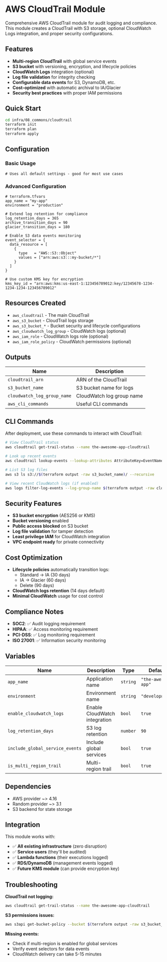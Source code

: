 # AWS CloudTrail Module

Comprehensive AWS CloudTrail module for audit logging and compliance. This module creates a CloudTrail with S3 storage, optional CloudWatch Logs integration, and proper security configurations.

## Features

- **Multi-region CloudTrail** with global service events
- **S3 bucket** with versioning, encryption, and lifecycle policies
- **CloudWatch Logs** integration (optional)
- **Log file validation** for integrity checking
- **Configurable data events** for S3, DynamoDB, etc.
- **Cost-optimized** with automatic archival to IA/Glacier
- **Security best practices** with proper IAM permissions

## Quick Start

```bash
cd infra/08_commons/cloudtrail
terraform init
terraform plan
terraform apply
```

## Configuration

### Basic Usage
```hcl
# Uses all default settings - good for most use cases
```

### Advanced Configuration
```hcl
# terraform.tfvars
app_name = "my-app"
environment = "production"

# Extend log retention for compliance
log_retention_days = 365
archive_transition_days = 90
glacier_transition_days = 180

# Enable S3 data events monitoring
event_selector = {
  data_resource = [
    {
      type   = "AWS::S3::Object"
      values = ["arn:aws:s3:::my-bucket/*"]
    }
  ]
}

# Use custom KMS key for encryption
kms_key_id = "arn:aws:kms:us-east-1:123456789012:key/12345678-1234-1234-1234-123456789012"
```

## Resources Created

- `aws_cloudtrail` - The main CloudTrail
- `aws_s3_bucket` - CloudTrail logs storage
- `aws_s3_bucket_*` - Bucket security and lifecycle configurations
- `aws_cloudwatch_log_group` - CloudWatch logs (optional)
- `aws_iam_role` - CloudWatch logs role (optional)
- `aws_iam_role_policy` - CloudWatch permissions (optional)

## Outputs

| Name | Description |
|------|-------------|
| `cloudtrail_arn` | ARN of the CloudTrail |
| `s3_bucket_name` | S3 bucket name for logs |
| `cloudwatch_log_group_name` | CloudWatch log group name |
| `aws_cli_commands` | Useful CLI commands |

## CLI Commands

After deployment, use these commands to interact with CloudTrail:

```bash
# View CloudTrail status
aws cloudtrail get-trail-status --name the-awesome-app-cloudtrail

# Look up recent events
aws cloudtrail lookup-events --lookup-attributes AttributeKey=EventName,AttributeValue=CreateUser --start-time $(date -d '24 hours ago' --iso-8601)

# List S3 log files
aws s3 ls s3://$(terraform output -raw s3_bucket_name)/ --recursive

# View recent CloudWatch logs (if enabled)
aws logs filter-log-events --log-group-name $(terraform output -raw cloudwatch_log_group_name) --start-time $(date -d '1 hour ago' +%s)000
```

## Security Features

- **S3 bucket encryption** (AES256 or KMS)
- **Bucket versioning** enabled
- **Public access blocked** on S3 bucket
- **Log file validation** for tamper detection
- **Least privilege IAM** for CloudWatch integration
- **VPC endpoint ready** for private connectivity

## Cost Optimization

- **Lifecycle policies** automatically transition logs:
  - Standard → IA (30 days)
  - IA → Glacier (60 days)
  - Delete (90 days)
- **CloudWatch logs retention** (14 days default)
- **Minimal CloudWatch** usage for cost control

## Compliance Notes

- **SOC2**: ✅ Audit logging requirement
- **HIPAA**: ✅ Access monitoring requirement
- **PCI-DSS**: ✅ Log monitoring requirement
- **ISO 27001**: ✅ Information security monitoring

## Variables

| Name | Description | Type | Default |
|------|-------------|------|---------|
| `app_name` | Application name | `string` | `"the-awesome-app"` |
| `environment` | Environment name | `string` | `"development"` |
| `enable_cloudwatch_logs` | Enable CloudWatch integration | `bool` | `true` |
| `log_retention_days` | S3 log retention | `number` | `90` |
| `include_global_service_events` | Include global services | `bool` | `true` |
| `is_multi_region_trail` | Multi-region trail | `bool` | `true` |

## Dependencies

- AWS provider ~> 4.16
- Random provider ~> 3.1
- S3 backend for state storage

## Integration

This module works with:
- ✅ **All existing infrastructure** (zero disruption)
- ✅ **Service users** (they'll be audited)
- ✅ **Lambda functions** (their executions logged)
- ✅ **RDS/DynamoDB** (management events logged)
- ✅ **Future KMS module** (can provide encryption key)

## Troubleshooting

**CloudTrail not logging:**
```bash
aws cloudtrail get-trail-status --name the-awesome-app-cloudtrail
```

**S3 permissions issues:**
```bash
aws s3api get-bucket-policy --bucket $(terraform output -raw s3_bucket_name)
```

**Missing events:**
- Check if multi-region is enabled for global services
- Verify event selectors for data events
- CloudWatch delivery can take 5-15 minutes 